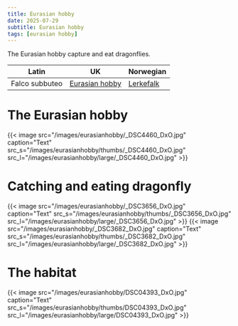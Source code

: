 ```yaml
---
title: Eurasian hobby
date: 2025-07-29
subtitle: Eurasian hobby
tags: [eurasian hobby]
---
```


The Eurasian hobby capture and eat dragonflies.

<!--more-->

| Latin      | UK | Norwegian |
| --------- |  --------- |    --------- |
|  Falco subbuteo |  [Eurasian hobby](https://en.wikipedia.org/wiki/Eurasian_hobby) |  [Lerkefalk](https://no.wikipedia.org/wiki/Lerkefalk) |

# The Eurasian hobby

{{< image src="/images/eurasianhobby/_DSC4460_DxO.jpg"  caption="Text" src_s="/images/eurasianhobby/thumbs/_DSC4460_DxO.jpg" src_l="/images/eurasianhobby/large/_DSC4460_DxO.jpg" >}}


# Catching and eating dragonfly

{{< image src="/images/eurasianhobby/_DSC3656_DxO.jpg"  caption="Text" src_s="/images/eurasianhobby/thumbs/_DSC3656_DxO.jpg" src_l="/images/eurasianhobby/large/_DSC3656_DxO.jpg" >}}
{{< image src="/images/eurasianhobby/_DSC3682_DxO.jpg"  caption="Text" src_s="/images/eurasianhobby/thumbs/_DSC3682_DxO.jpg" src_l="/images/eurasianhobby/large/_DSC3682_DxO.jpg" >}}

# The habitat

{{< image src="/images/eurasianhobby/DSC04393_DxO.jpg" caption="Text" src_s="/images/eurasianhobby/thumbs/DSC04393_DxO.jpg" src_l="/images/eurasianhobby/large/DSC04393_DxO.jpg" >}}
